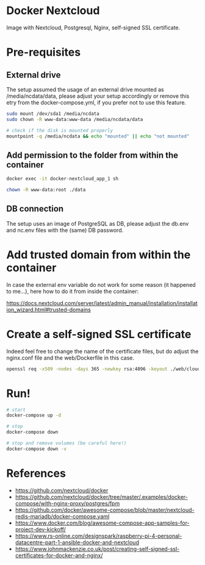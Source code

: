 # Docker Nextcloud
Image with Nextcloud, Postgresql, Nginx, self-signed SSL certificate.

# Pre-requisites
## External drive
The setup assumed the usage of an external drive mounted as /media/ncdata/data, please adjust your setup accordingly or remove this etry from the docker-compose.yml, if you prefer not to use this feature.

```bash
sudo mount /dev/sda1 /media/ncdata
sudo chown -R www-data:www-data /media/ncdata/data

# check if the disk is mounted properly
mountpoint -q /media/ncdata && echo "mounted" || echo "not mounted"
```

## Add permission to the folder from within the container
```bash
docker exec -it docker-nextcloud_app_1 sh

chown -R www-data:root ./data
```

## DB connection
The setup uses an image of PostgreSQL as DB, please adjust the db.env and nc.env files with the (same) DB password.

# Add trusted domain from within the container
In case the external env variable do not work for some reason (it happened to me...), here how to do it from inside the container:

https://docs.nextcloud.com/server/latest/admin_manual/installation/installation_wizard.html#trusted-domains

# Create a self-signed SSL certificate
Indeed feel free to change the name of the certificate files, but do adjust the nginx.conf file and the web/Dockerfile in this case.

```bash
openssl req -x509 -nodes -days 365 -newkey rsa:4096 -keyout ./web/cloud.local.key -out ./web/cloud.local.crt
```

# Run!
```bash
# start
docker-compose up -d

# stop
docker-compose down

# stop and remove volumes (be careful here!)
docker-compose down -v
```

# References
* https://github.com/nextcloud/docker
* https://github.com/nextcloud/docker/tree/master/.examples/docker-compose/with-nginx-proxy/postgres/fpm
* https://github.com/docker/awesome-compose/blob/master/nextcloud-redis-mariadb/docker-compose.yaml
* https://www.docker.com/blog/awesome-compose-app-samples-for-project-dev-kickoff/
* https://www.rs-online.com/designspark/raspberry-pi-4-personal-datacentre-part-1-ansible-docker-and-nextcloud
* https://www.johnmackenzie.co.uk/post/creating-self-signed-ssl-certificates-for-docker-and-nginx/